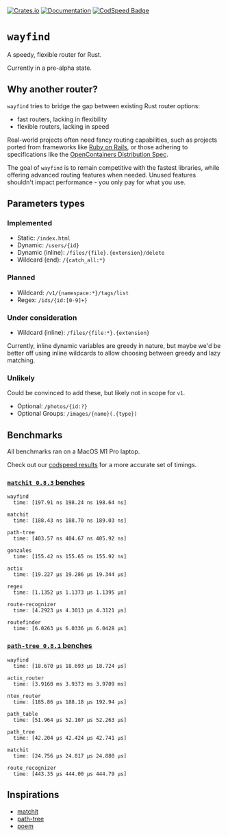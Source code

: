 [![Crates.io](https://img.shields.io/crates/v/wayfind)](https://crates.io/crates/wayfind)
[![Documentation](https://docs.rs/wayfind/badge.svg)](https://docs.rs/wayfind)
[![CodSpeed Badge](https://img.shields.io/endpoint?url=https://codspeed.io/badge.json)](https://codspeed.io/DuskSystems/wayfind)

# `wayfind`

A speedy, flexible router for Rust.

Currently in a pre-alpha state.

## Why another router?

`wayfind` tries to bridge the gap between existing Rust router options:

- fast routers, lacking in flexibility
- flexible routers, lacking in speed

Real-world projects often need fancy routing capabilities, such as projects ported from frameworks like [Ruby on Rails](https://guides.rubyonrails.org/routing.html), or those adhering to specifications like the [OpenContainers Distribution Spec](https://github.com/opencontainers/distribution-spec/blob/main/spec.md).

The goal of `wayfind` is to remain competitive with the fastest libraries, while offering advanced routing features when needed. Unused features shouldn't impact performance - you only pay for what you use.

## Parameters types

### Implemented

- Static: `/index.html`
- Dynamic: `/users/{id}`
- Dynamic (inline): `/files/{file}.{extension}/delete`
- Wildcard (end): `/{catch_all:*}`

### Planned

- Wildcard: `/v1/{namespace:*}/tags/list`
- Regex: `/ids/{id:[0-9]+}`

### Under consideration

- Wildcard (inline): `/files/{file:*}.{extension}`

Currently, inline dynamic variables are greedy in nature, but maybe we'd be better off using inline wildcards to allow choosing between greedy and lazy matching.

### Unlikely

Could be convinced to add these, but likely not in scope for `v1`.

- Optional: `/photos/{id:?}`
- Optional Groups: `/images/{name}(.{type})`

## Benchmarks

All benchmarks ran on a MacOS M1 Pro laptop.

Check out our [codspeed results](https://codspeed.io/DuskSystems/wayfind) for a more accurate set of timings.

### [`matchit 0.8.3` benches](https://github.com/ibraheemdev/matchit/blob/v0.8.3/benches/bench.rs)

```
wayfind
  time: [197.91 ns 198.24 ns 198.64 ns]

matchit
  time: [188.43 ns 188.70 ns 189.03 ns]

path-tree
  time: [403.57 ns 404.67 ns 405.92 ns]

gonzales
  time: [155.42 ns 155.65 ns 155.92 ns]

actix
  time: [19.227 µs 19.286 µs 19.344 µs]

regex
  time: [1.1352 µs 1.1373 µs 1.1395 µs]

route-recognizer
  time: [4.2923 µs 4.3013 µs 4.3121 µs]

routefinder
  time: [6.0263 µs 6.0336 µs 6.0428 µs]
```

### [`path-tree 0.8.1` benches](https://github.com/viz-rs/path-tree/blob/v0.8.1/benches/bench.rs)

```
wayfind
  time: [18.670 µs 18.693 µs 18.724 µs]

actix_router
  time: [3.9160 ms 3.9373 ms 3.9709 ms]

ntex_router
  time: [185.86 µs 188.18 µs 192.94 µs]

path_table
  time: [51.964 µs 52.107 µs 52.263 µs]

path_tree
  time: [42.204 µs 42.424 µs 42.741 µs]

matchit
  time: [24.756 µs 24.817 µs 24.880 µs]

route_recognizer
  time: [443.35 µs 444.00 µs 444.79 µs]
```

## Inspirations

- [matchit](https://github.com/ibraheemdev/matchit)
- [path-tree](https://github.com/viz-rs/path-tree)
- [poem](https://github.com/poem-web/poem)
